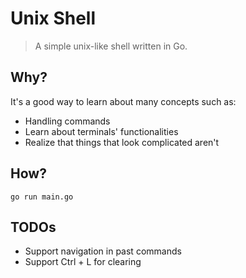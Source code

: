 # Unix Shell

> A simple unix-like shell written in Go.

## Why?

It's a good way to learn about many concepts such as:

- Handling commands
- Learn about terminals' functionalities
- Realize that things that look complicated aren't

## How?

    go run main.go


## TODOs

- Support navigation in past commands
- Support Ctrl + L for clearing